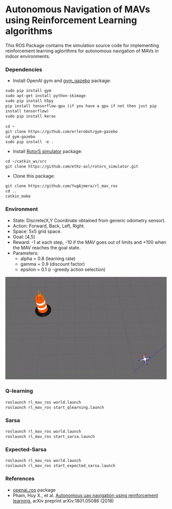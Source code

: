 # Autonomous Navigation of MAVs using Reinforcement Learning algorithms

This ROS Package contains the simulation source code for implementing reinforcement learning aglorithms for autonomous navigation of MAVs in indoor environments.

### Dependencies
- Install OpenAI gym and <a href="https://github.com/erlerobot/gym-gazebo">gym_gazebo</a> package:
```
sudo pip install gym
sudo apt-get install python-skimage
sudo pip install h5py
pip install tensorflow-gpu (if you have a gpu if not then just pip install tensorflow)
sudo pip install keras

cd ~
git clone https://github.com/erlerobot/gym-gazebo
cd gym-gazebo
sudo pip install -e .
```
- Install <a href="https://github.com/ethz-asl/rotors_simulator">RotorS simulator</a> package: <br />

```
cd ~/catkin_ws/src
git clone https://github.com/ethz-asl/rotors_simulator.git
```
- Clone this package:
```
git clone https://github.com/YugAjmera/rl_mav_ros
cd ..
catkin_make
```

### Environment
- State: Discrete(X,Y Coordinate obtained from generic odometry sensor).
- Action: Forward, Back, Left, Right.
- Space: 5x5 grid space.
- Goal: [4,5]
- Reward: -1 at each step, -10 if the MAV goes out of limits and +100 when the MAV reaches the goal state.
- Parameters: <br />
   * alpha = 0.8 (learning rate) 
   * gamma = 0.9 (discount factor) 
   * epsilon = 0.1 (𝜖 -greedy action selection)  

<p align= "center">
<img src="greedy-policy.gif">
</p>

### Q-learning

```
roslaunch rl_mav_ros world.launch
roslaunch rl_mav_ros start_qlearning.launch
```


### Sarsa
```
roslaunch rl_mav_ros world.launch
roslaunch rl_mav_ros start_sarsa.launch
```


### Expected-Sarsa
```
roslaunch rl_mav_ros world.launch
roslaunch rl_mav_ros start_expected_sarsa.launch
```


### References
- <a href="http://wiki.ros.org/openai_ros">openai_ros</a> package
- Pham, Huy X., et al. <a href="https://arxiv.org/abs/1801.05086">Autonomous uav navigation using reinforcement learning.</a> arXiv preprint arXiv:1801.05086 (2018)

